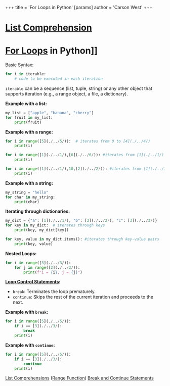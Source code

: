 +++
 title = 'For Loops in Python'
[params]
	author = 'Carson West'
+++
# [List Comprehension](./../list-comprehension/)
# [For Loops](./../for-loops/) in Python]] 
Basic Syntax:

```python
for i in iterable:
    # code to be executed in each iteration
```

`iterable` can be a sequence (list, tuple, string) or any other object that supports iteration (e.g., a range object, a file, a dictionary).


**Example with a list:**

```python
my_list = ["apple", "banana", "cherry"]
for fruit in my_list:
    print(fruit)
```

**Example with a range:**

```python
for i in range([5](./../5/)):  # iterates from 0 to [4](./../4/)
    print(i)

for i in range([1](./../1/),[6](./../6/)): #iterates from [1](./../1/) to [5](./../5/)
    print(i)

for i in range([1](./../1/),10,[2](./../2/)): #iterates from [1](./../1/) to 9 stepping by [2](./../2/)
    print(i)

```

**Example with a string:**

```python
my_string = "hello"
for char in my_string:
    print(char)
```

**Iterating through dictionaries:**

```python
my_dict = {"a": [1](./../1/), "b": [2](./../2/), "c": [3](./../3/)}
for key in my_dict:  # iterates through keys
    print(key, my_dict[key])

for key, value in my_dict.items(): #iterates through key-value pairs
    print(key, value)
```

**Nested Loops:**

```python
for i in range([3](./../3/)):
    for j in range([2](./../2/)):
        print(f"i = {i}, j = {j}")
```

**[Loop Control Statements](./../loop-control-statements/):**

* `break`:  Terminates the loop prematurely.
* `continue`: Skips the rest of the current iteration and proceeds to the next.


**Example with `break`:**

```python
for i in range([5](./../5/)):
    if i == [3](./../3/):
        break
    print(i)
```

**Example with `continue`:**

```python
for i in range([5](./../5/)):
    if i == [3](./../3/):
        continue
    print(i)
```

[List Comprehensions](./../list-comprehensions/)  ([Range Function](./../range-function/)) [Break and Continue Statements](./../break-and-continue-statements/)
